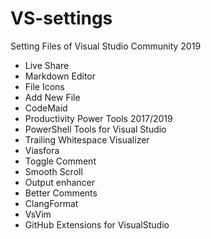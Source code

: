 # VS-settings
Setting Files of Visual Studio Community 2019

- Live Share
- Markdown Editor
- File Icons
- Add New File
- CodeMaid
- Productivity Power Tools 2017/2019
- PowerShell Tools for Visual Studio
- Trailing Whitespace Visualizer
- Viasfora
- Toggle Comment
- Smooth Scroll
- Output enhancer
- Better Comments
- ClangFormat
- VsVim
- GitHub Extensions for VisualStudio
